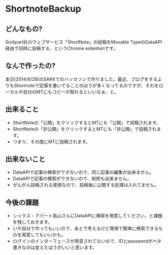 # ShortnoteBackup

## どんなもの?

SixApart社のウェブサービス「ShortNote」の投稿をMovable TypeのDataAPI経由で同時に投稿する、というChrome extentionです。

## なんで作ったの?

本日(2014/6/28)のSAKKでのハッカソンで作りました。最近、ブログをするよりもShortnoteで記事を書いてることのほうが多くなってるのですが、それをローカルや自分のMTにもコピーが取れるといいなぁ、と。

## 出来ること

* ShortNoteの「公開」をクリックするとMTにも「公開」で投稿されます。
* ShortNoteの「非公開」をクリックするとMTにも「非公開」で投稿されます。
* つまり、その度にMTに投稿されます。

## 出来ないこと

* DataAPIで記事の検索ができないので、同じ記事の編集が出来ません。
* DataAPIで記事の検索ができないので、削除も出来ません。
* がんがん投稿される使用なので、投稿後に公開する処理は入れてません。

## 今後の課題

* シックス・アパート高山さんにDataAPIに検索を用意してください、と課題を残しておきます。
*  いや自分で作ってもいいので、あとで考えるけど専用で簡単に検索できるものを用意してもいいかも。
* ログインのインターフェースが用意されてないので、IDとpasswordがベタ書きなのは変えたほうがいいと思います。



